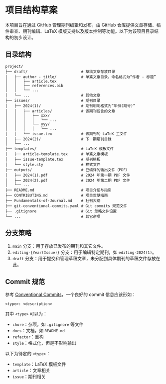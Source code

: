 # 项目结构草案

本项目旨在通过 GitHub 管理期刊编辑和发布，由 GitHub 仓库提供文章存储、稿件审查、期刊编辑、LaTeX 模版支持以及版本控制等功能。以下为该项目目录结构的初步设计。

## 目录结构

```
project/
├── draft/                        # 草稿文章存放目录
│   ├── author - title/           # 单篇文章目录，命名格式为“作者 - 标题”
│   │   ├── article.tex
│   │   ├── references.bib
│   │   └── ...
│   └── ...                       # 其他文章
├── issues/                       # 期刊目录
│   ├── 2024(1)/                  # 期刊明明格式为“年份(期号)”
│   │   ├── articles/             # 该期刊包含的文章
│   │   │   ├── xxx/
│   │   │   │   └── ...
│   │   │   └── yyy/
│   │   │   │   └── ...
│   │   └── issue.tex             # 该期刊的 LaTeX 主文件
│   ├── 2024(2)/                  # 下一期期刊目錄
│   └── ...
├── templates/                    # LaTeX 模板文件
│   ├── article-template.tex      # 单篇文章模板
│   ├── issue-template.tex        # 期刊模板
│   └── style.sty                 # 样式文件
├── outputs/                      # 已编译的输出文件（PDF）
│   ├── 2024(1).pdf               # 2024 年第一期 PDF 文件
│   ├── 2024(2).pdf               # 2024 年第二期 PDF 文件
│   └── ...
├── README.md                     # 项目介绍与指引
├── CONTRIBUTING.md               # 项目贡献指南
├── Fundamentals-of-Journal.md    # 社刊大纲
├── git-conventional-commits.yaml # Git commits 规范文件
├── .gitignore                    # Git 忽略文件设置
└── ...                           # 其它杂项
```

## 分支策略

1. `main` 分支：用于存放已发布的期刊和其它文件。
2. `editing-{Year(Issue)}` 分支：用于编辑特定期刊，如 `editing-2024(1)`。
3. `draft` 分支：用于提交和管理草稿文章，未分配到具体期刊的草稿文件存放在此。

## Commit 规范

参考 [Conventional Commits](https://www.conventionalcommits.org/en/v1.0.0/)，一个良好的 commit 信息应该形如：

```
<type>: <description>
```

其中 `<type>` 可以为：

- `chore`：杂项，如 `.gitignore` 等文件
- `docs`：文档，如 `README.md`
- `refactor`：重构
- `style`：格式化，但是不影响输出

以下为待定的 `<type>`：

- `template`：LaTeX 模板文件
- `article`：文章相关
- `issue`：期刊相关

